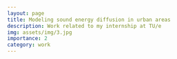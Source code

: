 ```yaml
---
layout: page
title: Modeling sound energy diffusion in urban areas
description: Work related to my internship at TU/e
img: assets/img/3.jpg
importance: 2
category: work
---
```



